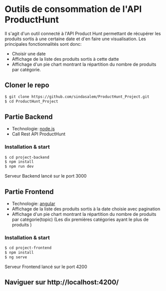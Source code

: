 # Outils de consommation de l'API ProductHunt

Il s'agit d'un outil connecté à l'API Product Hunt permettant de récupérer les produits sortis à une certaine date et d'en faire une visualisation.
Les principales fonctionnalités sont donc:
  - Choisir une date
  - Affichage de la liste des produits sortis à cette datte
  - Affichage d'un pie chart montrant la répartition du nombre de produits par catégorie.
## Cloner le repo
```sh
$ git clone https://github.com/sindasalem/ProductHunt_Project.git
$ cd ProductHunt_Project
```
## Partie Backend
* Technologie: [node.js]
* Call Rest API ProductHunt
### Installation & start
```sh
$ cd project-backend
$ npm install
$ npm run dev
```
Serveur Backend lancé sur le port 3000
## Partie Frontend
* Technologie: [angular]
* Affichage de la liste des produits sortis à la date choisie avec pagination
* Affichage d'un pie chart montrant la répartition du nombre de produits par catégorie(topic) (Les dix premières catégories ayant le plus de produits )
### Installation & start
```sh
$ cd project-frontend
$ npm install
$ ng serve
```
Serveur Frontend lancé sur le port 4200
## Naviguer sur http://localhost:4200/
[//]: # (These are reference links used in the body of this note and get stripped out when the markdown processor does its job. There is no need to format nicely because it shouldn't be seen. Thanks SO - http://stackoverflow.com/questions/4823468/store-comments-in-markdown-syntax)
   [dill]: <https://github.com/joemccann/dillinger>
   [git-repo-url]: <https://github.com/joemccann/dillinger.git>
   [john gruber]: <http://daringfireball.net>
   [df1]: <http://daringfireball.net/projects/markdown/>
   [markdown-it]: <https://github.com/markdown-it/markdown-it>
   [Ace Editor]: <http://ace.ajax.org>
   [node.js]: <http://nodejs.org>
   [Twitter Bootstrap]: <http://twitter.github.com/bootstrap/>
   [jQuery]: <http://jquery.com>
   [@tjholowaychuk]: <http://twitter.com/tjholowaychuk>
   [express]: <http://expressjs.com>
   [AngularJS]: <http://angularjs.org>
   [Angular]: <http://angular.io>
   [Gulp]: <http://gulpjs.com>

   [PlDb]: <https://github.com/joemccann/dillinger/tree/master/plugins/dropbox/README.md>
   [PlGh]: <https://github.com/joemccann/dillinger/tree/master/plugins/github/README.md>
   [PlGd]: <https://github.com/joemccann/dillinger/tree/master/plugins/googledrive/README.md>
   [PlOd]: <https://github.com/joemccann/dillinger/tree/master/plugins/onedrive/README.md>
   [PlMe]: <https://github.com/joemccann/dillinger/tree/master/plugins/medium/README.md>
   [PlGa]: <https://github.com/RahulHP/dillinger/blob/master/plugins/googleanalytics/README.md>
